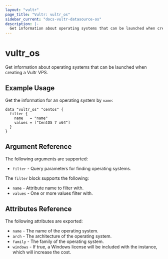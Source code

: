 ```yaml
---
layout: "vultr"
page_title: "Vultr: vultr_os"
sidebar_current: "docs-vultr-datasource-os"
description: |-
  Get information about operating systems that can be launched when creating a Vultr VPS.
---
```


# vultr_os

Get information about operating systems that can be launched when creating a Vultr VPS.

## Example Usage

Get the information for an operating system by `name`:
```hcl
data "vultr_os" "centos" {
  filter {
    name   = "name"
    values = ["CentOS 7 x64"]
  }
}
```

## Argument Reference

The following arguments are supported:

* `filter` - Query parameters for finding operating systems.

The `filter` block supports the following:

* `name` - Attribute name to filter with.
* `values` - One or more values filter with.

## Attributes Reference

The following attributes are exported:

* `name` - The name of the operating system.
* `arch` - The architecture of the operating system.
* `family` - The family of the operating system.
* `windows` - If true, a Windows license will be included with the instance, which will increase the cost.